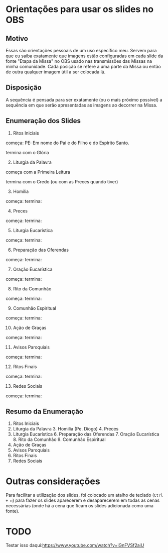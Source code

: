 # Orientações para usar os slides no OBS
## Motivo
Essas são orientações pessoais de um uso específico meu. Servem para que eu saiba exatamente que imagens estão configuradas em cada slide da fonte "Etapa da Missa" no OBS usado nas transmissões das Missas na minha comunidade. Cada posição se refere a uma parte da Missa ou então de outra qualquer imagem útil a ser colocada lá.

## Disposição
A sequência é pensada para ser exatamente (ou o mais próximo possível) a sequência em que serão apresentadas as imagens ao decorrer na Missa.

## Enumeração dos Slides
1. Ritos Iniciais

começa:
PE: Em nome do Pai e do Filho e do Espírito Santo.

termina com o Glória

2. Liturgia da Palavra

começa com a Primeira Leitura

termina com o Credo (ou com as Preces quando tiver)

   3. Homilia

começa:
termina:

   4. Preces

começa:
termina:

5. Liturgia Eucarística

começa:
termina:

   6. Preparação das Oferendas

começa:
termina:

   7. Oração Eucarística

começa:
termina:

   8. Rito da Comunhão

começa:
termina:

   9. Comunhão Espiritual

começa:
termina:

  10. Ação de Graças

começa:
termina:

11. Avisos Paroquiais

começa:
termina:

12. Ritos Finais

começa:
termina:

13. Redes Sociais

começa:
termina:


## Resumo da Enumeração

1. Ritos Iniciais
2. Liturgia da Palavra
   3. Homilia (Pe. Diogo)
   4. Preces
5. Liturgia Eucarística
   6. Preparação das Oferendas
   7. Oração Eucarística
   8. Rito da Comunhão
   9. Comunhão Espiritual
  10. Ação de Graças
11. Avisos Paroquiais
12. Ritos Finais
13. Redes Sociais

# Outras considerações
Para facilitar a utilização dos slides, foi colocado um atalho de teclado (`Ctrl + n`) para fazer os slides aparecerem e desaparecerem em todas as cenas necessárias (onde há a cena que ficam os slides adicionada como uma fonte).

# TODO
Testar isso daqui:https://www.youtube.com/watch?v=iGnFVSf2aiU
